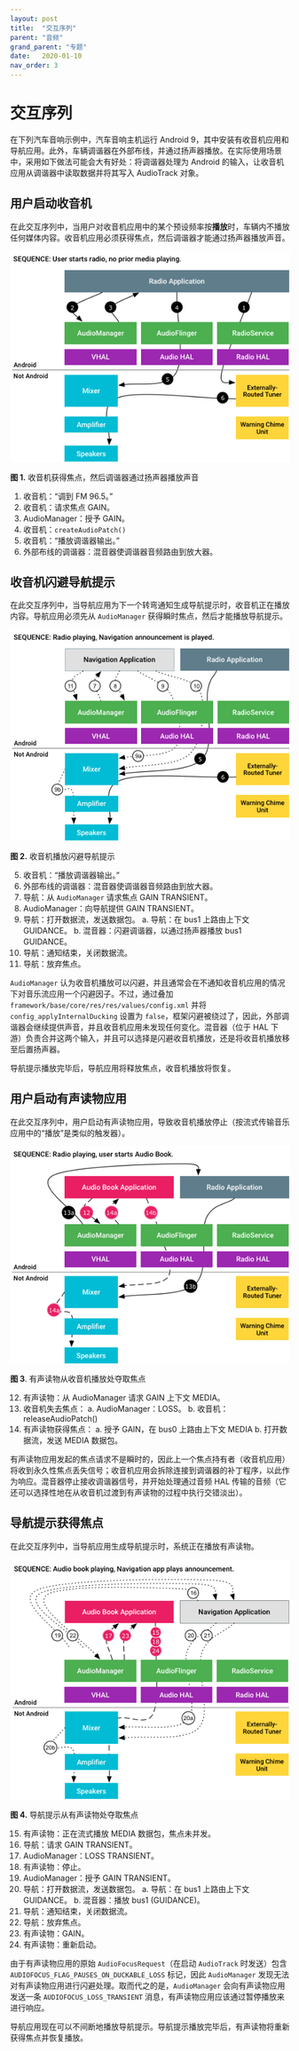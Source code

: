 ```yaml
---
layout: post
title:  "交互序列"
parent: "音频"
grand_parent: "专题"
date:   2020-01-10
nav_order: 3
---
```


# 交互序列

在下列汽车音响示例中，汽车音响主机运行 Android 9，其中安装有收音机应用和导航应用。此外，车辆调谐器在外部布线，并通过扬声器播放。在实际使用场景中，采用如下做法可能会大有好处：将调谐器处理为 Android 的输入，让收音机应用从调谐器中读取数据并将其写入 AudioTrack 对象。

## 用户启动收音机

在此交互序列中，当用户对收音机应用中的某个预设频率按**播放**时，车辆内不播放任何媒体内容。收音机应用必须获得焦点，然后调谐器才能通过扬声器播放声音。

![](/assets/images/audio_auto_focus_radio.png)

**图 1.** 收音机获得焦点，然后调谐器通过扬声器播放声音

1. 收音机：“调到 FM 96.5。”
2. 收音机：请求焦点 GAIN。
3. AudioManager：授予 GAIN。
4. 收音机：`createAudioPatch()`
5. 收音机：“播放调谐器输出。”
6. 外部布线的调谐器：混音器使调谐器音频路由到放大器。

## 收音机闪避导航提示

在此交互序列中，当导航应用为下一个转弯通知生成导航提示时，收音机正在播放内容。导航应用必须先从 `AudioManager` 获得瞬时焦点，然后才能播放导航提示。

![](/assets/images/audio_auto_radio_ducks.png)

**图 2.** 收音机播放闪避导航提示

5. 收音机：“播放调谐器输出。”
6. 外部布线的调谐器：混音器使调谐器音频路由到放大器。
7. 导航：从 `AudioManager` 请求焦点 GAIN TRANSIENT。
8. AudioManager：向导航提供 GAIN TRANSIENT。
9. 导航：打开数据流，发送数据包。
  a. 导航：在 bus1 上路由上下文 GUIDANCE。
  b. 混音器：闪避调谐器，以通过扬声器播放 bus1 GUIDANCE。
10. 导航：通知结束，关闭数据流。
11. 导航：放弃焦点。

`AudioManager` 认为收音机播放可以闪避，并且通常会在不通知收音机应用的情况下对音乐流应用一个闪避因子。不过，通过叠加 `framework/base/core/res/res/values/config.xml` 并将 `config_applyInternalDucking` 设置为 `false`，框架闪避被绕过了，因此，外部调谐器会继续提供声音，并且收音机应用未发现任何变化。混音器（位于 HAL 下游）负责合并这两个输入，并且可以选择是闪避收音机播放，还是将收音机播放移至后置扬声器。

导航提示播放完毕后，导航应用将释放焦点，收音机播放将恢复。

## 用户启动有声读物应用

在此交互序列中，用户启动有声读物应用，导致收音机播放停止（按流式传输音乐应用中的“播放”是类似的触发器）。

![](/assets/images/audio_auto_focus_book.png)

**图 3**. 有声读物从收音机播放处夺取焦点

12. 有声读物：从 AudioManager 请求 GAIN 上下文 MEDIA。
13. 收音机失去焦点：
  a. AudioManager：LOSS。
  b. 收音机：releaseAudioPatch()
14. 有声读物获得焦点：
  a. 授予 GAIN，在 bus0 上路由上下文 MEDIA
  b. 打开数据流，发送 MEDIA 数据包。

有声读物应用发起的焦点请求不是瞬时的，因此上一个焦点持有者（收音机应用）将收到永久性焦点丢失信号；收音机应用会拆除连接到调谐器的补丁程序，以此作为响应。混音器停止接收调谐器信号，并开始处理通过音频 HAL 传输的音频（它还可以选择性地在从收音机过渡到有声读物的过程中执行交错淡出）。

## 导航提示获得焦点

在此交互序列中，当导航应用生成导航提示时，系统正在播放有声读物。

![](/assets/images/audio_auto_focus_nav.png)

**图 4.** 导航提示从有声读物处夺取焦点

15. 有声读物：正在流式播放 MEDIA 数据包，焦点未并发。
16. 导航：请求 GAIN TRANSIENT。
17. AudioManager：LOSS TRANSIENT。
18. 有声读物：停止。
19. AudioManager：授予 GAIN TRANSIENT。
20. 导航：打开数据流，发送数据包。
  a. 导航：在 bus1 上路由上下文 GUIDANCE。
  b. 混音器：播放 bus1 (GUIDANCE)。
21. 导航：通知结束，关闭数据流。
22. 导航：放弃焦点。
23. 有声读物：GAIN。
24. 有声读物：重新启动。

由于有声读物应用的原始 `AudioFocusRequest`（在启动 `AudioTrack` 时发送）包含 `AUDIOFOCUS_FLAG_PAUSES_ON_DUCKABLE_LOSS` 标记，因此 `AudioManager` 发现无法对有声读物应用进行闪避处理。取而代之的是，`AudioManager` 会向有声读物应用发送一条 `AUDIOFOCUS_LOSS_TRANSIENT` 消息，有声读物应用应该通过暂停播放来进行响应。

导航应用现在可以不间断地播放导航提示。导航提示播放完毕后，有声读物将重新获得焦点并恢复播放。
